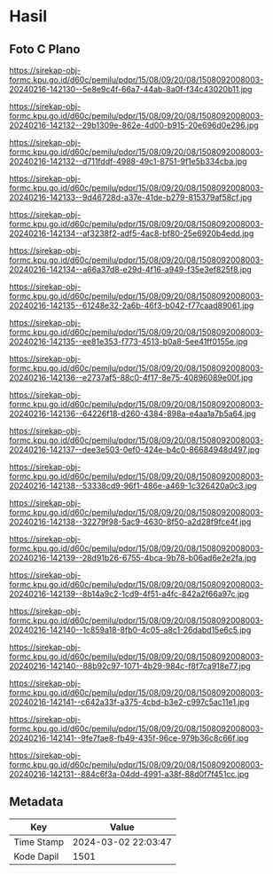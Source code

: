 # Hasil

## Foto C Plano

https://sirekap-obj-formc.kpu.go.id/d60c/pemilu/pdpr/15/08/09/20/08/1508092008003-20240216-142130--5e8e9c4f-66a7-44ab-8a0f-f34c43020b11.jpg

https://sirekap-obj-formc.kpu.go.id/d60c/pemilu/pdpr/15/08/09/20/08/1508092008003-20240216-142132--29b1309e-862e-4d00-b915-20e696d0e296.jpg

https://sirekap-obj-formc.kpu.go.id/d60c/pemilu/pdpr/15/08/09/20/08/1508092008003-20240216-142132--d711fddf-4988-49c1-8751-9f1e5b334cba.jpg

https://sirekap-obj-formc.kpu.go.id/d60c/pemilu/pdpr/15/08/09/20/08/1508092008003-20240216-142133--9d46728d-a37e-41de-b279-815379af58cf.jpg

https://sirekap-obj-formc.kpu.go.id/d60c/pemilu/pdpr/15/08/09/20/08/1508092008003-20240216-142134--af3238f2-adf5-4ac8-bf80-25e6920b4edd.jpg

https://sirekap-obj-formc.kpu.go.id/d60c/pemilu/pdpr/15/08/09/20/08/1508092008003-20240216-142134--a66a37d8-e29d-4f16-a949-f35e3ef825f8.jpg

https://sirekap-obj-formc.kpu.go.id/d60c/pemilu/pdpr/15/08/09/20/08/1508092008003-20240216-142135--61248e32-2a6b-46f3-b042-f77caad89061.jpg

https://sirekap-obj-formc.kpu.go.id/d60c/pemilu/pdpr/15/08/09/20/08/1508092008003-20240216-142135--ee81e353-f773-4513-b0a8-5ee41ff0155e.jpg

https://sirekap-obj-formc.kpu.go.id/d60c/pemilu/pdpr/15/08/09/20/08/1508092008003-20240216-142136--e2737af5-88c0-4f17-8e75-40896089e00f.jpg

https://sirekap-obj-formc.kpu.go.id/d60c/pemilu/pdpr/15/08/09/20/08/1508092008003-20240216-142136--64226f18-d260-4384-898a-e4aa1a7b5a64.jpg

https://sirekap-obj-formc.kpu.go.id/d60c/pemilu/pdpr/15/08/09/20/08/1508092008003-20240216-142137--dee3e503-0ef0-424e-b4c0-86684948d497.jpg

https://sirekap-obj-formc.kpu.go.id/d60c/pemilu/pdpr/15/08/09/20/08/1508092008003-20240216-142138--53338cd9-96f1-486e-a469-1c326420a0c3.jpg

https://sirekap-obj-formc.kpu.go.id/d60c/pemilu/pdpr/15/08/09/20/08/1508092008003-20240216-142138--32279f98-5ac9-4630-8f50-a2d28f9fce4f.jpg

https://sirekap-obj-formc.kpu.go.id/d60c/pemilu/pdpr/15/08/09/20/08/1508092008003-20240216-142139--28d91b26-6755-4bca-9b78-b06ad6e2e2fa.jpg

https://sirekap-obj-formc.kpu.go.id/d60c/pemilu/pdpr/15/08/09/20/08/1508092008003-20240216-142139--8b14a9c2-1cd9-4f51-a4fc-842a2f66a97c.jpg

https://sirekap-obj-formc.kpu.go.id/d60c/pemilu/pdpr/15/08/09/20/08/1508092008003-20240216-142140--1c859a18-8fb0-4c05-a8c1-26dabd15e6c5.jpg

https://sirekap-obj-formc.kpu.go.id/d60c/pemilu/pdpr/15/08/09/20/08/1508092008003-20240216-142140--88b92c97-1071-4b29-984c-f8f7ca918e77.jpg

https://sirekap-obj-formc.kpu.go.id/d60c/pemilu/pdpr/15/08/09/20/08/1508092008003-20240216-142141--c642a33f-a375-4cbd-b3e2-c997c5ac11e1.jpg

https://sirekap-obj-formc.kpu.go.id/d60c/pemilu/pdpr/15/08/09/20/08/1508092008003-20240216-142141--9fe7fae8-fb49-435f-96ce-979b36c8c66f.jpg

https://sirekap-obj-formc.kpu.go.id/d60c/pemilu/pdpr/15/08/09/20/08/1508092008003-20240216-142131--884c6f3a-04dd-4991-a38f-88d0f7f451cc.jpg


## Metadata

| Key        | Value               |
| ---------- | ------------------- |
| Time Stamp | 2024-03-02 22:03:47 |
| Kode Dapil | 1501                |



